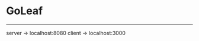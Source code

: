 # GoLeaf

------------------------------------------------------

server -> localhost:8080
client -> localhost:3000